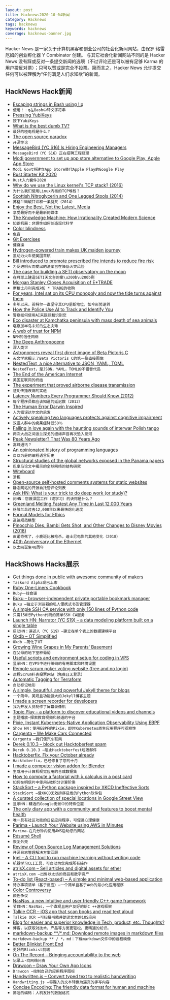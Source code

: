 ```yaml
---
layout: post
title: Hacknews2020-10-04新闻
category: Hacknews
tags: hacknews
keywords: hacknews
coverage: hacknews-banner.jpg
---
```


Hacker News 是一家关于计算机黑客和创业公司的社会化新闻网站，由保罗·格雷厄姆的创业孵化器 Y Combinator 创建。
与其它社会化新闻网站不同的是 Hacker News 没有踩或反对一条提交新闻的选项（不过评论还是可以被有足够 Karma 的用户投反对票）；只可以赞或是完全不投票。简而言之，Hacker News 允许提交任何可以被理解为“任何满足人们求知欲”的新闻。

## HackNews Hack新闻


- [Escaping strings in Bash using !:q](https://til.simonwillison.net/til/til/bash_escaping-a-string.md)
- `使用！：q在Bash中转义字符串`
- [Pressing YubiKeys](https://bert.org/2020/10/01/pressing-yubikeys/)
- `按下YubiKeys`
- [What is the best dumb TV?](https://pointerclicker.com/best-dumb-tv/)
- `最好的哑电视是什么？`
- [The open source paradox](http://antirez.com/news/134)
- `开源悖论`
- [MessageBird (YC S16) Is Hiring Engineering Managers](https://www.messagebird.com/en/careers-job/?gh_jid=4802218002&gh_src=6ede66ac2us)
- `MessageBird（YC S16）正在招聘工程经理`
- [Modi government to set up app store alternative to Google Play, Apple App Store](https://www.deccanherald.com/specials/aatmanirbhar-bharat-modi-govt-to-set-up-app-store-alternative-to-google-play-apple-app-store-895755.html?&ampcf=1)
- `Modi Govt将建立App Store替代Apple Play的Google Play`
- [Rust Starter Kit 2020](https://wiki.alopex.li/RustStarterKit2020)
- `Rust入门套件2020`
- [Why do we use the Linux kernel's TCP stack? (2016)](https://jvns.ca/blog/2016/06/30/why-do-we-use-the-linux-kernels-tcp-stack/)
- `为什么我们使用Linux内核的TCP堆栈？ `
- [Scottish Nitroglycerin and One Legged Stools (2014)](http://lateralscience.blogspot.com/2014/10/scottish-nitroglycerin-one-legged-stools.html)
- `苏格兰硝酸甘油和一条腿凳（2014）`
- [Enjoy the Best, Not the Latest, Media](https://kartick.substack.com/p/enjoy-the-best-not-the-latest-media)
- `享受最好而不是最新的媒体`
- [The Knowledge Machine: How Irrationality Created Modern Science](https://www.newyorker.com/magazine/2020/10/05/how-does-science-really-work)
- `知识机器：非理性如何创造现代科学`
- [Color blindness](https://commandcenter.blogspot.com/2020/09/color-blindness-is-inaccurate-term.html)
- `色盲`
- [Git Exercises](https://gitexercises.fracz.com/)
- `健身操`
- [Hydrogen-powered train makes UK maiden journey](https://www.bbc.co.uk/news/av/business-54350046)
- `氢动力火车使英国首航`
- [Bill introduced to promote prescribed fire intends to reduce fire risk](https://wildfiretoday.com/2020/09/24/bill-introduced-to-promote-prescribed-fire-intends-to-reduce-fire-risk/)
- `为促进明火而提出的法案旨在降低火灾风险`
- [The case for building a SETI observatory on the moon](https://www.supercluster.com/editorial/the-case-for-building-a-seti-observatory-on-the-moon)
- `在月球上建造SETI天文台的案\u200b\u200b例`
- [Morgan Stanley Closes Acquisition of E*TRADE](https://www.morganstanley.com/press-releases/morgan-stanley-closes-acquisition-of-e-trade)
- `摩根士丹利完成对E * TRADE的收购`
- [For years, Intel sat on its CPU monopoly and now the tide turns against them](https://seekingalpha.com/article/4377146-for-years-intel-sat-on-cpu-monopoly-and-now-tide-turns-against)
- `多年以来，英特尔一直坚守其CPU垄断地位，如今形势逆转`
- [How the Police Use AI to Track and Identify You](https://thegradient.pub/how-the-police-use-ai-to-track-and-identify-you/)
- `警察如何使用AI来跟踪和识别您`
- [Eco disaster at Kamchatka peninsula with mass death of sea animals](https://siberiantimes.com/other/others/news/eco-disaster-at-kamchatka-peninsula-with-mass-death-of-sea-animals-at-precious-pacific-beach/)
- `堪察加半岛未知的生态灾难`
- [A web of trust for NPM](https://www.btao.org/2020/10/02/npm-trust.html)
- `NPM的信任网络`
- [The Deep Anthropocene](https://aeon.co/essays/revolutionary-archaeology-reveals-the-deepest-possible-anthropocene)
- `深人类世`
- [Astronomers reveal first direct image of Beta Pictoris C](https://phys.org/news/2020-10-astronomers-reveal-image-beta-pictoris.html)
- `天文学家揭示了Beta Pictoris C的第一张直接图像`
- [NestedText, a nice alternative to JSON, YAML, TOML](https://nestedtext.org)
- `NestedText，是JSON，YAML，TOML的不错替代品`
- [The End of the American Internet](https://www.ben-evans.com/benedictevans/2020/10/3/the-end-of-the-american-internet)
- `美国互联网的终结`
- [The experiment that proved airborne disease transmission](https://www.jhsph.edu/covid-19/articles/the-experiment-that-proved-airborne-disease-transmission.html)
- `证明传播疾病的实验`
- [Latency Numbers Every Programmer Should Know (2012)](https://gist.github.com/jboner/2841832)
- `每个程序员都应该知道的延迟数（2012）`
- [The Human Error Darwin Inspired](http://nautil.us/issue/90/something-green/the-human-error-darwin-inspired)
- `人为错误达尔文的启发`
- [Actively speaking two languages protects against cognitive impairment](https://www.uoc.edu/portal/en/news/actualitat/2020/360-bilingualism-alzheimer.html)
- `双语人群中的痴呆症降低50％`
- [Falling in love again with the haunting sounds of interwar Polish tango](https://www.collectorsweekly.com/articles/polish-tango/)
- `两次大战之间波兰探戈的缠绵声音再次坠入爱河`
- [Peak Newsletter? That Was 80 Years Ago](https://www.wired.com/story/peak-newsletter-that-was-80-years-ago/)
- `高峰通讯？`
- [An opinionated history of programming languages](https://artagnon.com/articles/pl)
- `自以为是的编程语言历史`
- [Structural studies of the global networks exposed in the Panama papers](https://doi.org/10.1007/s41109-020-00313-y)
- `巴拿马论文中揭示的全球网络的结构研究`
- [Witeboard](https://witeboard.com/)
- `滑板`
- [Open-source self-hosted comments systems for static websites](https://lisakov.com/projects/open-source-comments/)
- `静态网站的开源自托管评论列表`
- [Ask HN: What is your trick to do deep work (or study)?](item?id=24675467)
- `问HN：您做深层工作（或学习）的诀窍是什么？`
- [Greenland Melting Fastest Any Time in Last 12,000 Years](https://www.scientificamerican.com/podcast/episode/greenland-melting-fastest-any-time-in-last-12-000-years/)
- `格陵兰岛过去12,000年以来最快熔化速度`
- [Formal Models for Ethics](https://cartesia.link/2020/09/28/the-ethical-question-mk-ii/)
- `道德规范模型`
- [Pinocchio Dies, Bambi Gets Shot, and Other Changes to Disney Movies (2018)](https://www.saturdayeveningpost.com/2018/08/pinocchio-dies-bambi-gets-shot-surprising-changes-disney-movies/)
- `皮诺奇死了，小鹿斑比被枪杀，迪士尼电影的其他变化（2018）`
- [40th Anniversary of the Ethernet](https://www.infoq.com/news/2020/09/ethernet-40th/)
- `以太网诞生40周年`


## HackShows Hacks展示

- [ Get things done in public with awesome community of makers](https://taskord.com)
- `Taskord Alpha现已上市`
- [ Ruby One-Liners Cookbook](https://learnbyexample.github.io/learn_ruby_oneliners/one-liner-introduction.html)
- `Ruby一线食谱`
- [ Buku – browser-independent private portable bookmark manager](https://github.com/jarun/buku)
- `Buku –独立于浏览器的私人便携式书签管理器`
- [ A simple SSH CA service with only 150 lines of Python code](https://github.com/lgxz/sshca)
- `只需150行Python代码的简单SSH CA服务`
- [Launch HN: Narrator (YC S19) – a data modeling platform built on a single table](item?id=24640540)
- `启动HN：讲述人（YC S19）–建立在单个表上的数据建模平台`
- [ Okdb – OT Simplified](https://okdb.io/)
- `Okdb –简化了OT`
- [ Growing Wine Grapes in My Parents' Basement](https://www.hefvin.com/)
- `在父母的地下室种葡萄`
- [ Useful scripts and environment setup for coding in VPS](https://github.com/cris691/environments.git.git)
- `显示HN：在VPS中进行编码的有用脚本和环境设置`
- [ Remote scrum poker voting website (free and no login)](https://poker-planning.com/)
- `远程Scrum扑克投票网站（免费且无登录）`
- [ Automatic Tagging for Terraform](https://github.com/env0/terratag)
- `自动标记地形`
- [ A simple, beautiful, and powerful Jekyll theme for blogs](https://github.com/vszhub/not-pure-poole)
- `一个简单，美观且功能强大的Jekyll博客主题`
- [ I made a screen recorder for developers](https://vasai.app)
- `我为开发人员制作了屏幕录像机`
- [ Topic Play – a platform to discover educational videos and channels](https://topicplay.com)
- `主题播放–探索教育视频和频道的平台`
- [ Pixie, Instant Kubernetes-Native Application Observability Using EBPF](https://pixielabs.ai)
- `Show HN：使用EBPF的Pixie，即时Kubernetes原生应用程序可观察性`
- [ Cargenta – We Make Cars Connected](item?id=24656165)
- `Cargenta –我们使汽车联网`
- [ Derek 0.10.3 – block out Hacktoberfest spam](https://github.com/alexellis/derek/releases/tag/0.10.3)
- `Derek 0.10.3 –阻止Hacktoberfest垃圾邮件`
- [ Hacktoberfix, Fix your October already](https://github.com/SanketDG/hacktoberfix)
- `Hacktoberfix，已经修复了您的十月`
- [ I made a computer vision addon for Blender](https://github.com/Cartucho/vision_blender)
- `生成用于计算机视觉应用的合成数据集`
- [ How to compute a factorial with λ calculus in a post card](http://lambdaway.free.fr/lambdawalks/?view=lambdafact)
- `如何在明信片中使用λ微积分计算阶乘`
- [ StackSort – a Python package inspired by XKCD Ineffective Sorts](https://github.com/buckley-w-david/stacksort)
- `StackSort –受XKCD无效排序启发的Python软件包`
- [ A curated collection of special locations in Google Street View](https://streetviews.earth)
- `显示HN：精选的Google街景中的特殊位置`
- [ The only diary app with a community and features to boost mental health](https://www.goodnightjournal.com/)
- `唯一具有社区功能的日记应用程序，可促进心理健康`
- [ Parima - Launch Your Website using AWS in Minutes](https://github.com/formkiq/parima)
- `Parima-在几分钟内使用AWS启动您的网站`
- [ Résumé Shell](https://feelqah.github.io/)
- `恢复外壳`
- [ Review of Open Source Log Management Solutions](https://github.com/vlev/open-source-log-management-solutions)
- `开源日志管理解决方案回顾`
- [ Igel – A CLI tool to run machine learning without writing code](https://github.com/nidhaloff/igel)
- `机器学习CLI工具，可自动为您完成所有操作`
- [ atrisX.com – Sell articles and digital assets for ether](https://atrisx.com?ref=hn)
- `atrisX.com –出售以太坊的商品和数字资产`
- [ To-do list (React-based) – A simple and minimal web-based application](https://github.com/AbubakerSaeed/react-todo-list/)
- `待办事项清单（基于反应）–一个简单且基于Web的最小化应用程序`
- [ Color Controversy](https://colorcontroversy.com)
- `颜色争议`
- [ NasNas, a new intuitive and user friendly C++ game framework](https://github.com/Madour/NasNas)
- `节目HN：NasNas，一个直观且用户友好的新C ++游戏框架`
- [ Talkie OCR – iOS app that scan books and read text aloud](https://apps.apple.com/us/app/id1512795289)
- `Talkie OCR –可扫描书籍并朗读文本的iOS应用`
- [ Blog for easier and superior knowledge in Tech, product, etc. Thoughts?](https://boxpiper.com/)
- `博客，以获取对技术，产品等方面更轻松，更精通的知识。`
- [ markdown-backup **/*.md: Download remote images in markdown files](https://github.com/gunar/markdown-backup)
- `markdown-backup ** / *。md：下载markdown文件中的远程映像`
- [ Better Blinkist Front End](https://github.com/cktang88/better-blinkist)
- `更好的Blinkist前端`
- [ On The Record – Bringing accountability to the web](https://ontherecord.live/)
- `记录上-向网络问责`
- [ Drawcon – Draw Your Own App Icons](https://drawcon.app)
- `Drawcon –绘制自己的应用程序图标`
- [ Handwritten.js – Convert typed text to realistic handwriting](https://alias-rahil.github.io/handwritten.js/)
- `Handwriting.js –将键入的文本转换为逼真的手写内容`
- [ Concise Encoding: The friendly data format for human and machine](https://concise-encoding.org)
- `简洁的编码：人机友好的数据格式`

